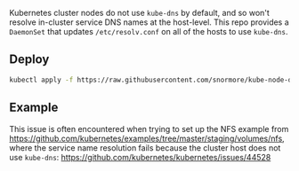 Kubernetes cluster nodes do not use `kube-dns` by default, and so won't resolve in-cluster service DNS names at the host-level. This repo provides a `DaemonSet` that updates `/etc/resolv.conf` on all of the hosts to use `kube-dns`. 

## Deploy

```bash
kubectl apply -f https://raw.githubusercontent.com/snormore/kube-node-dns/master/daemonset.yaml
```

## Example

This issue is often encountered when trying to set up the NFS example from https://github.com/kubernetes/examples/tree/master/staging/volumes/nfs, where the service name resolution fails because the cluster host does not use `kube-dns`: https://github.com/kubernetes/kubernetes/issues/44528